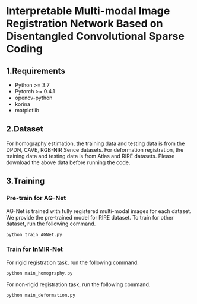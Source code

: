 # Interpretable Multi-modal Image Registration Network Based on Disentangled Convolutional Sparse Coding

## 1.Requirements
- Python >= 3.7
- Pytorch >= 0.4.1
- opencv-python
- korina
- matplotlib

## 2.Dataset
For homography estimation, the training data and testing data is from the DPDN, CAVE, RGB-NIR Sence datasets. For deformation registration, the training data and testing data is from Atlas and RIRE datasets. Please download the above data before running the code.

## 3.Training
### Pre-train for AG-Net
AG-Net is trained with fully registered multi-modal images for each dataset. We provide the pre-trained model for RIRE dataset. To train for other dataset, run the following command.
```
python train_AGNet.py
```
### Train for InMIR-Net
For rigid registration task, run the following command.
```
python main_homography.py
```

For non-rigid registration task, run the following command.
```
python main_deformation.py
```
